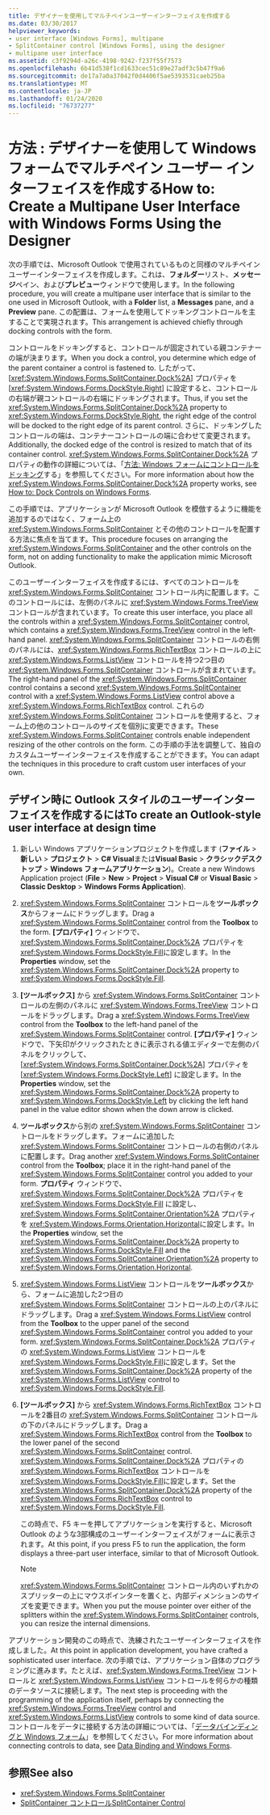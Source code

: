 ```yaml
---
title: デザイナーを使用してマルチペインユーザーインターフェイスを作成する
ms.date: 03/30/2017
helpviewer_keywords:
- user interface [Windows Forms], multipane
- SplitContainer control [Windows Forms], using the designer
- multipane user interface
ms.assetid: c3f9294d-a26c-4198-9242-f237f55f7573
ms.openlocfilehash: 6b41d538f1cd1633cec51c89e27adf3c5b47f9a6
ms.sourcegitcommit: de17a7a0a37042f0d4406f5ae5393531caeb25ba
ms.translationtype: MT
ms.contentlocale: ja-JP
ms.lasthandoff: 01/24/2020
ms.locfileid: "76737277"
---
```

# <a name="how-to-create-a-multipane-user-interface-with-windows-forms-using-the-designer"></a><span data-ttu-id="03327-102">方法 : デザイナーを使用して Windows フォームでマルチペイン ユーザー インターフェイスを作成する</span><span class="sxs-lookup"><span data-stu-id="03327-102">How to: Create a Multipane User Interface with Windows Forms Using the Designer</span></span>
<span data-ttu-id="03327-103">次の手順では、Microsoft Outlook で使用されているものと同様のマルチペインユーザーインターフェイスを作成します。これは、**フォルダー**リスト、**メッセージ**ペイン、および**プレビュー**ウィンドウで使用します。</span><span class="sxs-lookup"><span data-stu-id="03327-103">In the following procedure, you will create a multipane user interface that is similar to the one used in Microsoft Outlook, with a **Folder** list, a **Messages** pane, and a **Preview** pane.</span></span> <span data-ttu-id="03327-104">この配置は、フォームを使用してドッキングコントロールを主することで実現されます。</span><span class="sxs-lookup"><span data-stu-id="03327-104">This arrangement is achieved chiefly through docking controls with the form.</span></span>

 <span data-ttu-id="03327-105">コントロールをドッキングすると、コントロールが固定されている親コンテナーの端が決まります。</span><span class="sxs-lookup"><span data-stu-id="03327-105">When you dock a control, you determine which edge of the parent container a control is fastened to.</span></span> <span data-ttu-id="03327-106">したがって、[<xref:System.Windows.Forms.SplitContainer.Dock%2A>] プロパティを [<xref:System.Windows.Forms.DockStyle.Right>] に設定すると、コントロールの右端が親コントロールの右端にドッキングされます。</span><span class="sxs-lookup"><span data-stu-id="03327-106">Thus, if you set the <xref:System.Windows.Forms.SplitContainer.Dock%2A> property to <xref:System.Windows.Forms.DockStyle.Right>, the right edge of the control will be docked to the right edge of its parent control.</span></span> <span data-ttu-id="03327-107">さらに、ドッキングしたコントロールの端は、コンテナーコントロールの端に合わせて変更されます。</span><span class="sxs-lookup"><span data-stu-id="03327-107">Additionally, the docked edge of the control is resized to match that of its container control.</span></span> <span data-ttu-id="03327-108"><xref:System.Windows.Forms.SplitContainer.Dock%2A> プロパティの動作の詳細については、「[方法: Windows フォームにコントロールをドッキング](how-to-dock-controls-on-windows-forms.md)する」を参照してください。</span><span class="sxs-lookup"><span data-stu-id="03327-108">For more information about how the <xref:System.Windows.Forms.SplitContainer.Dock%2A> property works, see [How to: Dock Controls on Windows Forms](how-to-dock-controls-on-windows-forms.md).</span></span>

 <span data-ttu-id="03327-109">この手順では、アプリケーションが Microsoft Outlook を模倣するように機能を追加するのではなく、フォーム上の <xref:System.Windows.Forms.SplitContainer> とその他のコントロールを配置する方法に焦点を当てます。</span><span class="sxs-lookup"><span data-stu-id="03327-109">This procedure focuses on arranging the <xref:System.Windows.Forms.SplitContainer> and the other controls on the form, not on adding functionality to make the application mimic Microsoft Outlook.</span></span>

 <span data-ttu-id="03327-110">このユーザーインターフェイスを作成するには、すべてのコントロールを <xref:System.Windows.Forms.SplitContainer> コントロール内に配置します。このコントロールには、左側のパネルに <xref:System.Windows.Forms.TreeView> コントロールが含まれています。</span><span class="sxs-lookup"><span data-stu-id="03327-110">To create this user interface, you place all the controls within a <xref:System.Windows.Forms.SplitContainer> control, which contains a <xref:System.Windows.Forms.TreeView> control in the left-hand panel.</span></span> <span data-ttu-id="03327-111"><xref:System.Windows.Forms.SplitContainer> コントロールの右側のパネルには、<xref:System.Windows.Forms.RichTextBox> コントロールの上に <xref:System.Windows.Forms.ListView> コントロールを持つ2つ目の <xref:System.Windows.Forms.SplitContainer> コントロールが含まれています。</span><span class="sxs-lookup"><span data-stu-id="03327-111">The right-hand panel of the <xref:System.Windows.Forms.SplitContainer> control contains a second <xref:System.Windows.Forms.SplitContainer> control with a <xref:System.Windows.Forms.ListView> control above a <xref:System.Windows.Forms.RichTextBox> control.</span></span> <span data-ttu-id="03327-112">これらの <xref:System.Windows.Forms.SplitContainer> コントロールを使用すると、フォーム上の他のコントロールのサイズを個別に変更できます。</span><span class="sxs-lookup"><span data-stu-id="03327-112">These <xref:System.Windows.Forms.SplitContainer> controls enable independent resizing of the other controls on the form.</span></span> <span data-ttu-id="03327-113">この手順の手法を調整して、独自のカスタムユーザーインターフェイスを作成することができます。</span><span class="sxs-lookup"><span data-stu-id="03327-113">You can adapt the techniques in this procedure to craft custom user interfaces of your own.</span></span>

## <a name="to-create-an-outlook-style-user-interface-at-design-time"></a><span data-ttu-id="03327-114">デザイン時に Outlook スタイルのユーザーインターフェイスを作成するには</span><span class="sxs-lookup"><span data-stu-id="03327-114">To create an Outlook-style user interface at design time</span></span>

1. <span data-ttu-id="03327-115">新しい Windows アプリケーションプロジェクトを作成します (**ファイル** > **新しい** > **プロジェクト** >  **C# Visual**または**Visual Basic** > **クラシックデスクトップ** > **Windows フォームアプリケーション**)。</span><span class="sxs-lookup"><span data-stu-id="03327-115">Create a new Windows Application project (**File** > **New** > **Project** > **Visual C#** or **Visual Basic** > **Classic Desktop** > **Windows Forms Application**).</span></span>

2. <span data-ttu-id="03327-116"><xref:System.Windows.Forms.SplitContainer> コントロールを**ツールボックス**からフォームにドラッグします。</span><span class="sxs-lookup"><span data-stu-id="03327-116">Drag a <xref:System.Windows.Forms.SplitContainer> control from the **Toolbox** to the form.</span></span> <span data-ttu-id="03327-117">**[プロパティ]** ウィンドウで、 <xref:System.Windows.Forms.SplitContainer.Dock%2A> プロパティを <xref:System.Windows.Forms.DockStyle.Fill>に設定します。</span><span class="sxs-lookup"><span data-stu-id="03327-117">In the **Properties** window, set the <xref:System.Windows.Forms.SplitContainer.Dock%2A> property to <xref:System.Windows.Forms.DockStyle.Fill>.</span></span>

3. <span data-ttu-id="03327-118">**[ツールボックス]** から <xref:System.Windows.Forms.SplitContainer> コントロールの左側のパネルに <xref:System.Windows.Forms.TreeView> コントロールをドラッグします。</span><span class="sxs-lookup"><span data-stu-id="03327-118">Drag a <xref:System.Windows.Forms.TreeView> control from the **Toolbox** to the left-hand panel of the <xref:System.Windows.Forms.SplitContainer> control.</span></span> <span data-ttu-id="03327-119">**[プロパティ]** ウィンドウで、下矢印がクリックされたときに表示される値エディターで左側のパネルをクリックして、[<xref:System.Windows.Forms.SplitContainer.Dock%2A>] プロパティを [<xref:System.Windows.Forms.DockStyle.Left>] に設定します。</span><span class="sxs-lookup"><span data-stu-id="03327-119">In the **Properties** window, set the <xref:System.Windows.Forms.SplitContainer.Dock%2A> property to <xref:System.Windows.Forms.DockStyle.Left> by clicking the left hand panel in the value editor shown when the down arrow is clicked.</span></span>

4. <span data-ttu-id="03327-120">**ツールボックス**から別の <xref:System.Windows.Forms.SplitContainer> コントロールをドラッグします。フォームに追加した <xref:System.Windows.Forms.SplitContainer> コントロールの右側のパネルに配置します。</span><span class="sxs-lookup"><span data-stu-id="03327-120">Drag another <xref:System.Windows.Forms.SplitContainer> control from the **Toolbox**; place it in the right-hand panel of the <xref:System.Windows.Forms.SplitContainer> control you added to your form.</span></span> <span data-ttu-id="03327-121">**プロパティ** ウィンドウで、<xref:System.Windows.Forms.SplitContainer.Dock%2A> プロパティを <xref:System.Windows.Forms.DockStyle.Fill> に設定し、<xref:System.Windows.Forms.SplitContainer.Orientation%2A> プロパティを <xref:System.Windows.Forms.Orientation.Horizontal>に設定します。</span><span class="sxs-lookup"><span data-stu-id="03327-121">In the **Properties** window, set the <xref:System.Windows.Forms.SplitContainer.Dock%2A> property to <xref:System.Windows.Forms.DockStyle.Fill> and the <xref:System.Windows.Forms.SplitContainer.Orientation%2A> property to <xref:System.Windows.Forms.Orientation.Horizontal>.</span></span>

5. <span data-ttu-id="03327-122"><xref:System.Windows.Forms.ListView> コントロールを**ツールボックス**から、フォームに追加した2つ目の <xref:System.Windows.Forms.SplitContainer> コントロールの上のパネルにドラッグします。</span><span class="sxs-lookup"><span data-stu-id="03327-122">Drag a <xref:System.Windows.Forms.ListView> control from the **Toolbox** to the upper panel of the second <xref:System.Windows.Forms.SplitContainer> control you added to your form.</span></span> <span data-ttu-id="03327-123"><xref:System.Windows.Forms.SplitContainer.Dock%2A> プロパティの <xref:System.Windows.Forms.ListView> コントロールを <xref:System.Windows.Forms.DockStyle.Fill>に設定します。</span><span class="sxs-lookup"><span data-stu-id="03327-123">Set the <xref:System.Windows.Forms.SplitContainer.Dock%2A> property of the <xref:System.Windows.Forms.ListView> control to <xref:System.Windows.Forms.DockStyle.Fill>.</span></span>

6. <span data-ttu-id="03327-124">**[ツールボックス]** から <xref:System.Windows.Forms.RichTextBox> コントロールを2番目の <xref:System.Windows.Forms.SplitContainer> コントロールの下のパネルにドラッグします。</span><span class="sxs-lookup"><span data-stu-id="03327-124">Drag a <xref:System.Windows.Forms.RichTextBox> control from the **Toolbox** to the lower panel of the second <xref:System.Windows.Forms.SplitContainer> control.</span></span> <span data-ttu-id="03327-125"><xref:System.Windows.Forms.SplitContainer.Dock%2A> プロパティの <xref:System.Windows.Forms.RichTextBox> コントロールを <xref:System.Windows.Forms.DockStyle.Fill>に設定します。</span><span class="sxs-lookup"><span data-stu-id="03327-125">Set the <xref:System.Windows.Forms.SplitContainer.Dock%2A> property of the <xref:System.Windows.Forms.RichTextBox> control to <xref:System.Windows.Forms.DockStyle.Fill>.</span></span>

     <span data-ttu-id="03327-126">この時点で、F5 キーを押してアプリケーションを実行すると、Microsoft Outlook のような3部構成のユーザーインターフェイスがフォームに表示されます。</span><span class="sxs-lookup"><span data-stu-id="03327-126">At this point, if you press F5 to run the application, the form displays a three-part user interface, similar to that of Microsoft Outlook.</span></span>

    > [!NOTE]
    > <span data-ttu-id="03327-127"><xref:System.Windows.Forms.SplitContainer> コントロール内のいずれかのスプリッターの上にマウスポインターを置くと、内部ディメンションのサイズを変更できます。</span><span class="sxs-lookup"><span data-stu-id="03327-127">When you put the mouse pointer over either of the splitters within the <xref:System.Windows.Forms.SplitContainer> controls, you can resize the internal dimensions.</span></span>

<span data-ttu-id="03327-128">アプリケーション開発のこの時点で、洗練されたユーザーインターフェイスを作成しました。</span><span class="sxs-lookup"><span data-stu-id="03327-128">At this point in application development, you have crafted a sophisticated user interface.</span></span> <span data-ttu-id="03327-129">次の手順では、アプリケーション自体のプログラミングに進みます。たとえば、<xref:System.Windows.Forms.TreeView> コントロールと <xref:System.Windows.Forms.ListView> コントロールを何らかの種類のデータソースに接続します。</span><span class="sxs-lookup"><span data-stu-id="03327-129">The next step is proceeding with the programming of the application itself, perhaps by connecting the <xref:System.Windows.Forms.TreeView> control and <xref:System.Windows.Forms.ListView> controls to some kind of data source.</span></span> <span data-ttu-id="03327-130">コントロールをデータに接続する方法の詳細については、「[データバインディングと Windows フォーム](../data-binding-and-windows-forms.md)」を参照してください。</span><span class="sxs-lookup"><span data-stu-id="03327-130">For more information about connecting controls to data, see [Data Binding and Windows Forms](../data-binding-and-windows-forms.md).</span></span>

## <a name="see-also"></a><span data-ttu-id="03327-131">参照</span><span class="sxs-lookup"><span data-stu-id="03327-131">See also</span></span>

- <xref:System.Windows.Forms.SplitContainer>
- [<span data-ttu-id="03327-132">SplitContainer コントロール</span><span class="sxs-lookup"><span data-stu-id="03327-132">SplitContainer Control</span></span>](splitcontainer-control-windows-forms.md)
